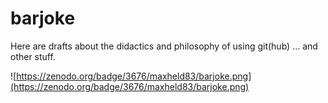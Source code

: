 barjoke
=======

Here are drafts about the didactics and philosophy of using git(hub) ... and other stuff.

![https://zenodo.org/badge/3676/maxheld83/barjoke.png](https://zenodo.org/badge/3676/maxheld83/barjoke.png)
